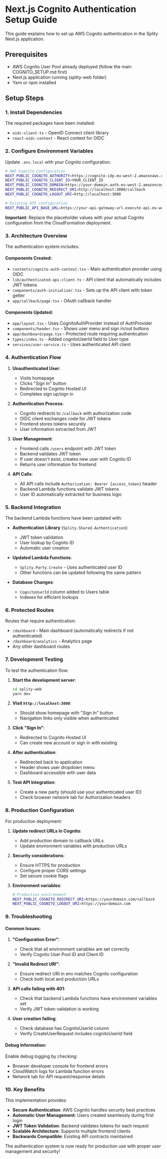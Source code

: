 # Next.js Cognito Authentication Setup Guide

This guide explains how to set up AWS Cognito authentication in the Splity Next.js application.

## Prerequisites

- AWS Cognito User Pool already deployed (follow the main COGNITO_SETUP.md first)
- Next.js application running (splity-web folder)
- Yarn or npm installed

## Setup Steps

### 1. Install Dependencies

The required packages have been installed:
- `oidc-client-ts` - OpenID Connect client library
- `react-oidc-context` - React context for OIDC

### 2. Configure Environment Variables

Update `.env.local` with your Cognito configuration:

```bash
# AWS Cognito Configuration
NEXT_PUBLIC_COGNITO_AUTHORITY=https://cognito-idp.eu-west-2.amazonaws.com/eu-west-2_YOUR_USER_POOL_ID
NEXT_PUBLIC_COGNITO_CLIENT_ID=YOUR_CLIENT_ID
NEXT_PUBLIC_COGNITO_DOMAIN=https://your-domain.auth.eu-west-2.amazoncognito.com
NEXT_PUBLIC_COGNITO_REDIRECT_URI=http://localhost:3000/callback
NEXT_PUBLIC_COGNITO_LOGOUT_URI=http://localhost:3000

# Existing API configuration
NEXT_PUBLIC_API_BASE_URL=https://your-api-gateway-url.execute-api.eu-west-2.amazonaws.com/dev
```

**Important**: Replace the placeholder values with your actual Cognito configuration from the CloudFormation deployment.

### 3. Architecture Overview

The authentication system includes:

#### Components Created:
- `contexts/cognito-auth-context.tsx` - Main authentication provider using OIDC
- `lib/authenticated-api-client.ts` - API client that automatically includes JWT tokens
- `components/auth-initializer.tsx` - Sets up the API client with token getter
- `app/callback/page.tsx` - OAuth callback handler

#### Components Updated:
- `app/layout.tsx` - Uses CognitoAuthProvider instead of AuthProvider
- `components/header.tsx` - Shows user menu and sign in/out buttons
- `app/dashboard/page.tsx` - Protected route requiring authentication
- `types/index.ts` - Added cognitoUserId field to User type
- `services/user-service.ts` - Uses authenticated API client

### 4. Authentication Flow

1. **Unauthenticated User**:
   - Visits homepage
   - Clicks "Sign In" button
   - Redirected to Cognito Hosted UI
   - Completes sign up/sign in

2. **Authentication Process**:
   - Cognito redirects to `/callback` with authorization code
   - OIDC client exchanges code for JWT tokens
   - Frontend stores tokens securely
   - User information extracted from JWT

3. **User Management**:
   - Frontend calls `/users` endpoint with JWT token
   - Backend validates JWT token
   - If user doesn't exist, creates new user with Cognito ID
   - Returns user information for frontend

4. **API Calls**:
   - All API calls include `Authorization: Bearer {access_token}` header
   - Backend Lambda functions validate JWT tokens
   - User ID automatically extracted for business logic

### 5. Backend Integration

The backend Lambda functions have been updated with:

- **Authentication Library** (`Splity.Shared.Authentication`):
  - JWT token validation
  - User lookup by Cognito ID
  - Automatic user creation

- **Updated Lambda Functions**:
  - `Splity.Party.Create` - Uses authenticated user ID
  - Other functions can be updated following the same pattern

- **Database Changes**:
  - `CognitoUserId` column added to Users table
  - Indexes for efficient lookups

### 6. Protected Routes

Routes that require authentication:
- `/dashboard` - Main dashboard (automatically redirects if not authenticated)
- `/dashboard/analytics` - Analytics page
- Any other dashboard routes

### 7. Development Testing

To test the authentication flow:

1. **Start the development server**:
   ```bash
   cd splity-web
   yarn dev
   ```

2. **Visit `http://localhost:3000`**:
   - Should show homepage with "Sign In" button
   - Navigation links only visible when authenticated

3. **Click "Sign In"**:
   - Redirected to Cognito Hosted UI
   - Can create new account or sign in with existing

4. **After authentication**:
   - Redirected back to application
   - Header shows user dropdown menu
   - Dashboard accessible with user data

5. **Test API Integration**:
   - Create a new party (should use your authenticated user ID)
   - Check browser network tab for Authorization headers

### 8. Production Configuration

For production deployment:

1. **Update redirect URLs in Cognito**:
   - Add production domain to callback URLs
   - Update environment variables with production URLs

2. **Security considerations**:
   - Ensure HTTPS for production
   - Configure proper CORS settings
   - Set secure cookie flags

3. **Environment variables**:
   ```bash
   # Production environment
   NEXT_PUBLIC_COGNITO_REDIRECT_URI=https://yourdomain.com/callback
   NEXT_PUBLIC_COGNITO_LOGOUT_URI=https://yourdomain.com
   ```

### 9. Troubleshooting

#### Common Issues:

1. **"Configuration Error"**:
   - Check that all environment variables are set correctly
   - Verify Cognito User Pool ID and Client ID

2. **"Invalid Redirect URI"**:
   - Ensure redirect URI in env matches Cognito configuration
   - Check both local and production URLs

3. **API calls failing with 401**:
   - Check that backend Lambda functions have environment variables set
   - Verify JWT token validation is working

4. **User creation failing**:
   - Check database has CognitoUserId column
   - Verify CreateUserRequest includes cognitoUserId field

#### Debug Information:

Enable debug logging by checking:
- Browser developer console for frontend errors
- CloudWatch logs for Lambda function errors
- Network tab for API request/response details

### 10. Key Benefits

This implementation provides:

- **Secure Authentication**: AWS Cognito handles security best practices
- **Automatic User Management**: Users created seamlessly during first login
- **JWT Token Validation**: Backend validates tokens for each request
- **Scalable Architecture**: Supports multiple frontend clients
- **Backwards Compatible**: Existing API contracts maintained

The authentication system is now ready for production use with proper user management and security!